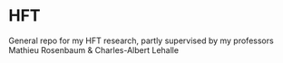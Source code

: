 # HFT
General repo for my HFT research, partly supervised by my professors Mathieu Rosenbaum &amp; Charles-Albert Lehalle

